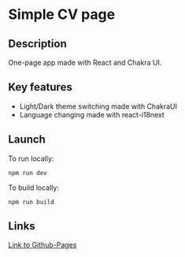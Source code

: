 # Simple CV page

## Description

One-page app made with React and Chakra UI.

## Key features

- Light/Dark theme switching made with ChakraUI
- Language changing made with react-i18next

## Launch

To run locally:

``
npm run dev
``

To build locally:

``
npm run build
``

## Links

[Link to Github-Pages](https://yegorsid.github.io/cv/)